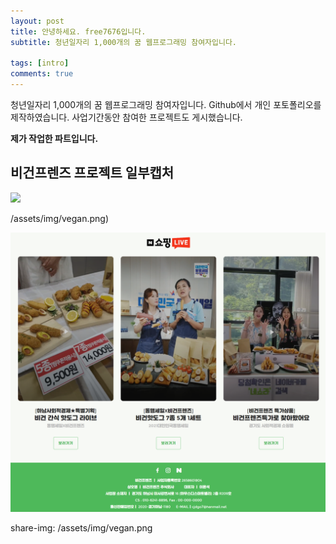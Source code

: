 ```yaml
---
layout: post
title: 안녕하세요. free7676입니다.
subtitle: 청년일자리 1,000개의 꿈 웹프로그래밍 참여자입니다.

tags: [intro]
comments: true
---
```


청년일자리 1,000개의 꿈 웹프로그래밍 참여자입니다.
Github에서 개인 포토폴리오를 제작하였습니다.
사업기간동안 참여한 프로젝트도 게시했습니다.

**제가 작업한 파트입니다.**

## 비건프렌즈 프로젝트 일부캡처

<img src="{{ '/assets/img/vegan.png'}}"/>

/assets/img/vegan.png)

![Crepe](/assets/img/vegan.png)

share-img: /assets/img/vegan.png
